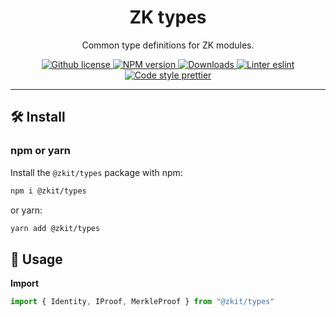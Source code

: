 <p align="center">
    <h1 align="center">
        ZK types
    </h1>
    <p align="center">Common type definitions for ZK modules.</p>
</p>

<p align="center">
    <a href="https://github.com/appliedzkp/zkit/blob/main/LICENSE">
        <img alt="Github license" src="https://img.shields.io/github/license/appliedzkp/zkit.svg?style=flat-square">
    </a>
    <a href="https://www.npmjs.com/package/@zkit/types">
        <img alt="NPM version" src="https://img.shields.io/npm/v/@zkit/types?style=flat-square" />
    </a>
    <a href="https://npmjs.org/package/@zkit/types">
        <img alt="Downloads" src="https://img.shields.io/npm/dm/@zkit/types.svg?style=flat-square" />
    </a>
    <a href="https://eslint.org/">
        <img alt="Linter eslint" src="https://img.shields.io/badge/linter-eslint-8080f2?style=flat-square&logo=eslint" />
    </a>
    <a href="https://prettier.io/">
        <img alt="Code style prettier" src="https://img.shields.io/badge/code%20style-prettier-f8bc45?style=flat-square&logo=prettier" />
    </a>
</p>

---

## 🛠 Install

### npm or yarn

Install the `@zkit/types` package with npm:

```bash
npm i @zkit/types
```

or yarn:

```bash
yarn add @zkit/types
```

## 📜 Usage

**Import**

```typescript
import { Identity, IProof, MerkleProof } from "@zkit/types"
```
